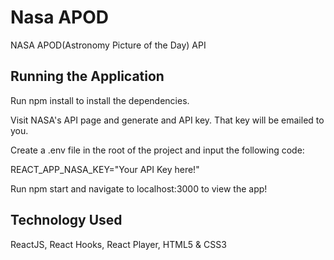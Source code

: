 # Nasa APOD
NASA APOD(Astronomy Picture of the Day) API

## Running the Application
Run npm install to install the dependencies.

Visit NASA's API page and generate and API key. That key will be emailed to you.

Create a .env file in the root of the project and input the following code:

REACT_APP_NASA_KEY="Your API Key here!"

Run npm start and navigate to localhost:3000 to view the app!



## Technology Used
ReactJS, React Hooks, React Player, HTML5 & CSS3
